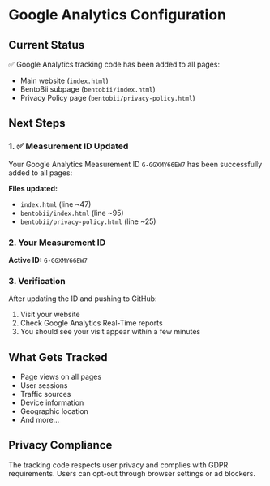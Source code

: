 # Google Analytics Configuration

## Current Status
✅ Google Analytics tracking code has been added to all pages:
- Main website (`index.html`)
- BentoBii subpage (`bentobii/index.html`)
- Privacy Policy page (`bentobii/privacy-policy.html`)

## Next Steps

### 1. ✅ Measurement ID Updated
Your Google Analytics Measurement ID `G-GGXMY66EW7` has been successfully added to all pages:

**Files updated:**
- `index.html` (line ~47)
- `bentobii/index.html` (line ~95)
- `bentobii/privacy-policy.html` (line ~25)

### 2. Your Measurement ID
**Active ID:** `G-GGXMY66EW7`

### 3. Verification
After updating the ID and pushing to GitHub:
1. Visit your website
2. Check Google Analytics Real-Time reports
3. You should see your visit appear within a few minutes

## What Gets Tracked
- Page views on all pages
- User sessions
- Traffic sources
- Device information
- Geographic location
- And more...

## Privacy Compliance
The tracking code respects user privacy and complies with GDPR requirements. Users can opt-out through browser settings or ad blockers.
